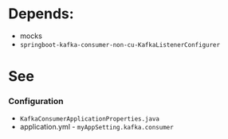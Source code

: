 # Depends:
- mocks
- `springboot-kafka-consumer-non-cu-KafkaListenerConfigurer`

# See
### Configuration
- `KafkaConsumerApplicationProperties.java`
- application.yml - `myAppSetting.kafka.consumer`